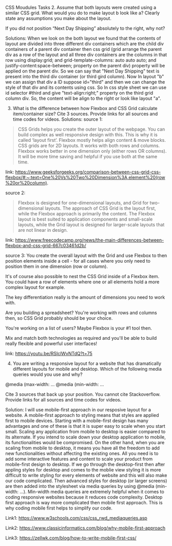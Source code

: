  CSS Moudules Tasks
 2. Assume that both layouts were created using a similar CSS grid. What would you do to make layout b look like a? Clearly state any assumptions you make about the layout.

If you did not position “Next Day Shipping” absolutely to the right, why not? 

Solutions: When we look on the both layout we found that the contents of layout are divided into three different div containers which are the child div containers of a parent div container then css grid (grid arrange the parent div as a row of the layout and all three div containers are the columns in that row using display:grid; and grid-template-columns: auto auto auto; and justify-content:space-between; property on the parent div) property will be applied  on the  parent div. So we can say that "Next Day Shipping" text is present into the third div container (or third gird column).
Now In layout "b" we can assign that div a ID suppose id="third" and then we can change the style of that div and its contents using css. So In css style sheet we can use id selector #third and give "text-align:right;" property on the third grid column div. So, the content will be align to the right or look like layout "a".

3. What is the difference between how Flexbox and CSS Grid calculate item/container size?
Cite 3 sources. 
Provide links for all sources and time codes for videos.
Solutions: 
source 1:
>CSS Grids helps you create the outer layout of the webpage. You can build complex as well responsive design with this. This is why it is called ‘layout first’.
>Flexbox mostly helps align content & move blocks.
>CSS grids are for 2D layouts. It works with both rows and columns.
>Flexbox works better in one dimension only (either rows OR columns).
>It will be more time saving and helpful if you use both at the same time.

link:
https://www.geeksforgeeks.org/comparison-between-css-grid-css-flexbox/#:~:text=One%20Vs%20Two%20Dimension%3A,element%20(row%20or%20column).

source 2:
>Flexbox is designed for one-dimensional layouts, and Grid for two-dimensional layouts.
>The approach of CSS Grid is the layout first, while the Flexbox approach is primarily the content.
>The Flexbox layout is best suited to application components and small-scale layouts, while the Grid layout is designed for larger-scale layouts that are not linear in design.

link:
https://www.freecodecamp.org/news/the-main-differences-between-flexbox-and-css-grid-667c03461d2b/

source 3:
You create the overall layout with the Grid and use Flexbox to then position elements inside a cell - for all cases where you only need to position them in one dimension (row or column).

It's of course also possible to nest the CSS Grid inside of a Flexbox item. You could have a row of elements where one or all elements hold a more complex layout for example.

The key differentiation really is the amount of dimensions you need to work with.

Are you building a spreadsheet? You're working with rows and columns then, so CSS Grid probably should be your choice.

You're working on a list of users? Maybe Flexbox is your #1 tool then.

Mix and match both technologies as required and you'll be able to build really flexible and powerful user interfaces!

link: 
https://youtu.be/RSIclWvNTdQ?t=75


4. You are writing a responsive layout for a website that has dramatically different layouts for mobile and desktop. Which of the following media queries would you use and why?

@media (max-width: …
@media (min-width: …

Cite 3 sources that back up your position. You cannot cite Stackoverflow.
Provide links for all sources and time codes for videos.

Solution:
I will use mobile-first approach in our resposive layout for a website. 
A mobile-first approach to styling means that styles are applied first to mobile devices.
Starting with a mobile-first design has many advantages and one of these is that it is super easy to scale when you start small. Scaling any application from mobile to desktop is easier compared to its alternate. If you intend to scale down your desktop application to mobile, its functionalities would be compromised.
On the other hand, when you are scaling from mobile to desktop, it means you have all the freedom to add new functionalities without affecting the existing ones. All you need is to add some interactive features and content to scale your product from mobile-first design to desktop.
If we go through the desktop-first then after appling styles for desktop and comes to the moblie view styling  it is more difficult to write styling for every elements of website and this will also make our code complicated.
Then advanced styles for desktop (or larger screens) are then added into the stylesheet via media queries by using @media (min-width: ...). Min-width media queries are extremely helpful when it comes to coding responsive websites because it reduces code complexity. 
Desktop first approach is way more complicated then mobile first approach. This is why coding mobile first helps to simplify our code. 

Link1:
 https://www.w3schools.com/css/css_rwd_mediaqueries.asp

Link2:
https://www.classicinformatics.com/blog/why-mobile-first-approach

Link3:
https://zellwk.com/blog/how-to-write-mobile-first-css/


